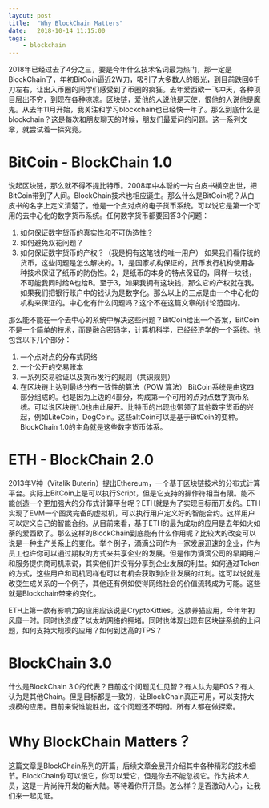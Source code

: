```yaml
---
layout: post
title:  "Why BlockChain Matters"
date:   2018-10-14 11:15:00
tags:
    - blockchain
---
```


2018年已经过去了4分之三，要是今年什么技术名词最为热门，那一定是BlockChain了，年初BitCoin逼近2W刀，吸引了大多数人的眼光，到目前跌回6千刀左右，让出入币圈的同学们感受到了币圈的疯狂。去年爱西欧一飞冲天，各种项目层出不穷，到现在各种凉凉。区块链，爱他的人说他是天使，恨他的人说他是魔鬼。从去年11月开始，我关注和学习blockchain也已经快一年了。那么到底什么是blockchain？这是每次和朋友聊天的时候，朋友们最爱问的问题。这一系列文章，就尝试着一探究竟。

# BitCoin - BlockChain 1.0
说起区块链，那么就不得不提比特币。2008年中本聪的一片白皮书横空出世，把BitCoin带到了人间。BlockChain技术也相应诞生。那么什么是BitCoin呢？从白皮书的名字上定义清楚了。他是一个点对点的电子货币系统。可以说它是第一个可用的去中心化的数字货币系统。任何数字货币都要回答3个问题：
1. 如何保证数字货币的真实性和不可伪造性？
2. 如何避免双花问题？
3. 如何保证数字货币的产权？（我是拥有这笔钱的唯一用户）
如果我们看传统的货币，这些问题是怎么解决的。1，是国家机构保证的，货币发行机构使用各种技术保证了纸币的防伪性。2，是纸币的本身的特点保证的，同样一块钱，不可能我同时给A也给B。至于3，如果我拥有这块钱，那么它的产权就在我。如果我们把银行账户中的钱认为是数字化。那么以上的三点是由一个中心化的机构来保证的。中心化有什么问题吗？这个不在这篇文章的讨论范围内。

那么能不能在一个去中心的系统中解决这些问题？BitCoin给出一个答案，BitCoin不是一个简单的技术，而是融合密码学，计算机科学，已经经济学的一个系统。他包含以下几个部分：
1. 一个点对点的分布式网络
2. 一个公开的交易账本
3. 一系列交易验证以及货币发行的规则（共识规则）
4. 在区块链上达到最终分布一致性的算法（POW 算法）
BitCoin系统是由这四部分组成的。也是因为上边的4部分，构成第一个可用的点对点数字货币系统。可以说区块链1.0也由此展开。比特币的出现也带领了其他数字货币的兴起，例如LiteCoin，DogCoin。这些altCoin可以是基于BitCoin的变种。BlockChain 1.0的主角就是这些数字货币体系。

# ETH - BlockChain 2.0
2013年V神（Vitalik Buterin）提出Ethereum，一个基于区块链技术的分布式计算平台。实际上BitCoin上是可以执行Script，但是它支持的操作符相当有限。能不能创造一个更加强大的分布式计算平台呢？ETH就是为了实现目标而开发的。ETH实现了EVM一个图灵完备的虚拟机，可以执行用户定义好的智能合约。这样用户可以定义自己的智能合约。从目前来看，基于ETH的最为成功的应用是去年如火如荼的爱西欧了。那么这样的BlockChain到底能有什么作用呢？比较大的改变可以说是一种生产关系上的变化。举个例子，滴滴公司作为一家发展迅速的企业，作为员工也许你可以通过期权的方式来共享企业的发展。但是作为滴滴公司的早期用户和服务提供商司机来说，其实他们并没有分享到企业发展的利益。如何通过Token的方式，这些用户和司机同样也可以有机会获取到企业发展的红利。这可以说就是改变生成关系的一个例子，其他还有例如使得网络社会的价值流转成为可能。这些就是Blockchain带来的变化。

ETH上第一款有影响力的应用应该说是CryptoKitties。这款养猫应用，今年年初风靡一时。同时也造成了以太坊网络的拥堵。同时也体现出现有区块链系统的上问题，如何支持大规模的应用？如何到达高的TPS？

# BlockChain 3.0
什么是BlockChain 3.0的代表？目前这个问题见仁见智？有人认为是EOS？有人认为是其他Chain。但是目标都是一致的，让BlockChain真正可用，可以支持大规模的应用。目前来说谁能胜出，这个问题还不明朗。所有人都在做探索。

# Why BlockChain Matters？
这篇文章是BlockChain系列的开篇，后续文章会展开介绍其中各种精彩的技术细节。BlockChain你可以恨它，你可以爱它，但是你去不能忽视它。作为技术人员，这是一片尚待开发的新大陆。等待着你开开垦。怎么样？是否激动人心，让我们来一起见证。
